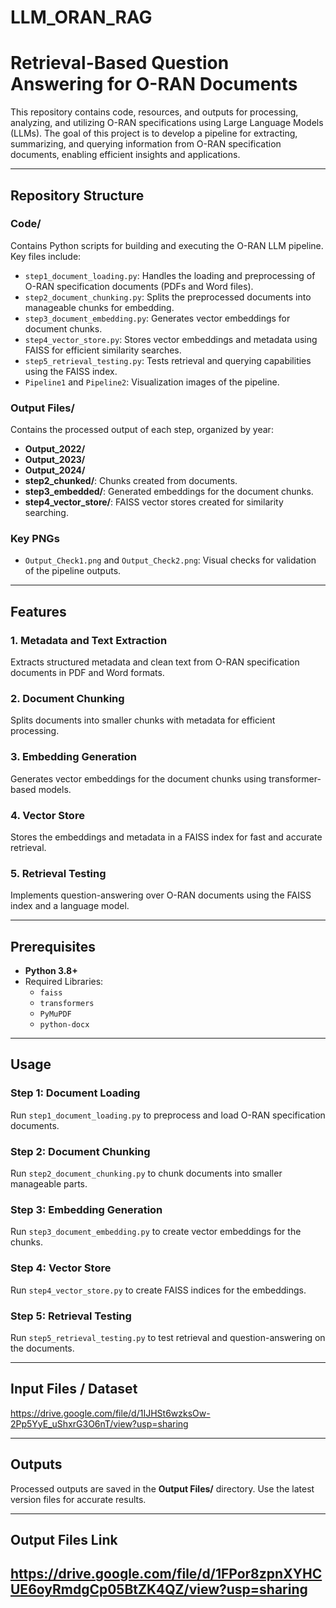 # LLM_ORAN_RAG
# Retrieval-Based Question Answering for O-RAN Documents

This repository contains code, resources, and outputs for processing, analyzing, and utilizing O-RAN specifications using Large Language Models (LLMs). The goal of this project is to develop a pipeline for extracting, summarizing, and querying information from O-RAN specification documents, enabling efficient insights and applications.

---

## Repository Structure

### Code/
Contains Python scripts for building and executing the O-RAN LLM pipeline. Key files include:
- `step1_document_loading.py`: Handles the loading and preprocessing of O-RAN specification documents (PDFs and Word files).
- `step2_document_chunking.py`: Splits the preprocessed documents into manageable chunks for embedding.
- `step3_document_embedding.py`: Generates vector embeddings for document chunks.
- `step4_vector_store.py`: Stores vector embeddings and metadata using FAISS for efficient similarity searches.
- `step5_retrieval_testing.py`: Tests retrieval and querying capabilities using the FAISS index.
- `Pipeline1` and `Pipeline2`: Visualization images of the pipeline.

### Output Files/
Contains the processed output of each step, organized by year:
- **Output_2022/**
- **Output_2023/**
- **Output_2024/**
- **step2_chunked/**: Chunks created from documents.
- **step3_embedded/**: Generated embeddings for the document chunks.
- **step4_vector_store/**: FAISS vector stores created for similarity searching.

### Key PNGs
- `Output_Check1.png` and `Output_Check2.png`: Visual checks for validation of the pipeline outputs.

---

## Features

### 1. Metadata and Text Extraction
Extracts structured metadata and clean text from O-RAN specification documents in PDF and Word formats.

### 2. Document Chunking
Splits documents into smaller chunks with metadata for efficient processing.

### 3. Embedding Generation
Generates vector embeddings for the document chunks using transformer-based models.

### 4. Vector Store
Stores the embeddings and metadata in a FAISS index for fast and accurate retrieval.

### 5. Retrieval Testing
Implements question-answering over O-RAN documents using the FAISS index and a language model.

---

## Prerequisites

- **Python 3.8+**
- Required Libraries:
  - `faiss`
  - `transformers`
  - `PyMuPDF`
  - `python-docx`

---

## Usage

### Step 1: Document Loading
Run `step1_document_loading.py` to preprocess and load O-RAN specification documents.

### Step 2: Document Chunking
Run `step2_document_chunking.py` to chunk documents into smaller manageable parts.

### Step 3: Embedding Generation
Run `step3_document_embedding.py` to create vector embeddings for the chunks.

### Step 4: Vector Store
Run `step4_vector_store.py` to create FAISS indices for the embeddings.

### Step 5: Retrieval Testing
Run `step5_retrieval_testing.py` to test retrieval and question-answering on the documents.

---
## Input Files / Dataset
https://drive.google.com/file/d/1IJHSt6wzksOw-2Pp5YyE_uShxrG3O6nT/view?usp=sharing

---
## Outputs
Processed outputs are saved in the **Output Files/** directory. Use the latest version files for accurate results.

---
## Output Files Link
https://drive.google.com/file/d/1FPor8zpnXYHCUE6oyRmdgCp05BtZK4QZ/view?usp=sharing
---
